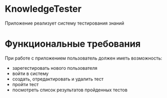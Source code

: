 # KnowledgeTester

Приложение реализует систему тестирования знаний

# Функциональные требования

При работе с приложением пользователь должен иметь возможность:
 - зарегестировать нового пользователя
 - войти в систему
 - создать, отредактировать и удалить тест
 - пройти тест
 - посмотреть список результатов пройденных тестов
